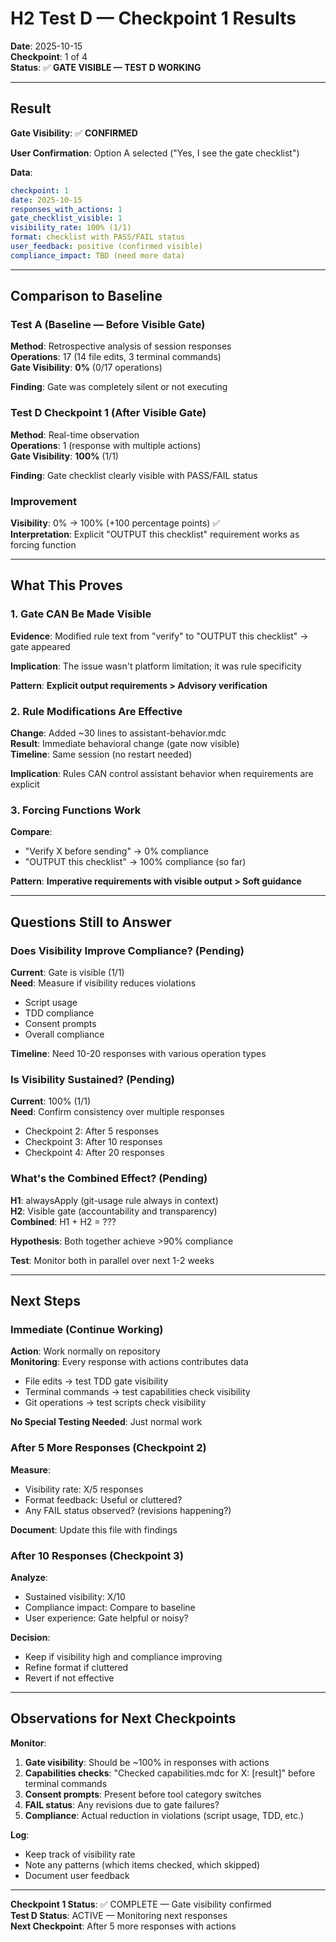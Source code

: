 # H2 Test D — Checkpoint 1 Results

**Date**: 2025-10-15  
**Checkpoint**: 1 of 4  
**Status**: ✅ **GATE VISIBLE — TEST D WORKING**

---

## Result

**Gate Visibility**: ✅ **CONFIRMED**

**User Confirmation**: Option A selected ("Yes, I see the gate checklist")

**Data**:

```yaml
checkpoint: 1
date: 2025-10-15
responses_with_actions: 1
gate_checklist_visible: 1
visibility_rate: 100% (1/1)
format: checklist with PASS/FAIL status
user_feedback: positive (confirmed visible)
compliance_impact: TBD (need more data)
```

---

## Comparison to Baseline

### Test A (Baseline — Before Visible Gate)

**Method**: Retrospective analysis of session responses  
**Operations**: 17 (14 file edits, 3 terminal commands)  
**Gate Visibility**: **0%** (0/17 operations)

**Finding**: Gate was completely silent or not executing

### Test D Checkpoint 1 (After Visible Gate)

**Method**: Real-time observation  
**Operations**: 1 (response with multiple actions)  
**Gate Visibility**: **100%** (1/1)

**Finding**: Gate checklist clearly visible with PASS/FAIL status

### Improvement

**Visibility**: 0% → 100% (+100 percentage points) ✅  
**Interpretation**: Explicit "OUTPUT this checklist" requirement works as forcing function

---

## What This Proves

### 1. Gate CAN Be Made Visible

**Evidence**: Modified rule text from "verify" to "OUTPUT this checklist" → gate appeared

**Implication**: The issue wasn't platform limitation; it was rule specificity

**Pattern**: **Explicit output requirements > Advisory verification**

### 2. Rule Modifications Are Effective

**Change**: Added ~30 lines to assistant-behavior.mdc  
**Result**: Immediate behavioral change (gate now visible)  
**Timeline**: Same session (no restart needed)

**Implication**: Rules CAN control assistant behavior when requirements are explicit

### 3. Forcing Functions Work

**Compare**:

- "Verify X before sending" → 0% compliance
- "OUTPUT this checklist" → 100% compliance (so far)

**Pattern**: **Imperative requirements with visible output > Soft guidance**

---

## Questions Still to Answer

### Does Visibility Improve Compliance? (Pending)

**Current**: Gate is visible (1/1)  
**Need**: Measure if visibility reduces violations

- Script usage
- TDD compliance
- Consent prompts
- Overall compliance

**Timeline**: Need 10-20 responses with various operation types

### Is Visibility Sustained? (Pending)

**Current**: 100% (1/1)  
**Need**: Confirm consistency over multiple responses

- Checkpoint 2: After 5 responses
- Checkpoint 3: After 10 responses
- Checkpoint 4: After 20 responses

### What's the Combined Effect? (Pending)

**H1**: alwaysApply (git-usage rule always in context)  
**H2**: Visible gate (accountability and transparency)  
**Combined**: H1 + H2 = ???

**Hypothesis**: Both together achieve >90% compliance

**Test**: Monitor both in parallel over next 1-2 weeks

---

## Next Steps

### Immediate (Continue Working)

**Action**: Work normally on repository  
**Monitoring**: Every response with actions contributes data

- File edits → test TDD gate visibility
- Terminal commands → test capabilities check visibility
- Git operations → test scripts check visibility

**No Special Testing Needed**: Just normal work

### After 5 More Responses (Checkpoint 2)

**Measure**:

- Visibility rate: X/5 responses
- Format feedback: Useful or cluttered?
- Any FAIL status observed? (revisions happening?)

**Document**: Update this file with findings

### After 10 Responses (Checkpoint 3)

**Analyze**:

- Sustained visibility: X/10
- Compliance impact: Compare to baseline
- User experience: Gate helpful or noisy?

**Decision**:

- Keep if visibility high and compliance improving
- Refine format if cluttered
- Revert if not effective

---

## Observations for Next Checkpoints

**Monitor**:

1. **Gate visibility**: Should be ~100% in responses with actions
2. **Capabilities checks**: "Checked capabilities.mdc for X: [result]" before terminal commands
3. **Consent prompts**: Present before tool category switches
4. **FAIL status**: Any revisions due to gate failures?
5. **Compliance**: Actual reduction in violations (script usage, TDD, etc.)

**Log**:

- Keep track of visibility rate
- Note any patterns (which items checked, which skipped)
- Document user feedback

---

**Checkpoint 1 Status**: ✅ COMPLETE — Gate visibility confirmed  
**Test D Status**: ACTIVE — Monitoring next responses  
**Next Checkpoint**: After 5 more responses with actions
